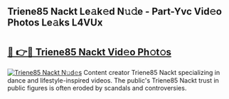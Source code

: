 ## Triene85 Nackt Le𝚊k𝚎d N𝚞𝚍e - Part-Yvc Vid𝚎o Photos Le𝚊ks L4VUx

# <h2><a href="http://fb1qvrr.evod.top/?m=Triene85+Nackt">🔗 👉🔴 Triene85 Nackt Vid𝚎o Ph𝚘t𝚘s</a></h2>

[![Triene85 Nackt N𝚞d𝚎s](https://i.imgur.com/8V9OHl7.gif)](http://fb1qvrr.evod.top/?m=Triene85+Nackt)
Content creator Triene85 Nackt specializing in dance and lifestyle-inspired videos. The public's Triene85 Nackt trust in public figures is often eroded by scandals and controversies. 

